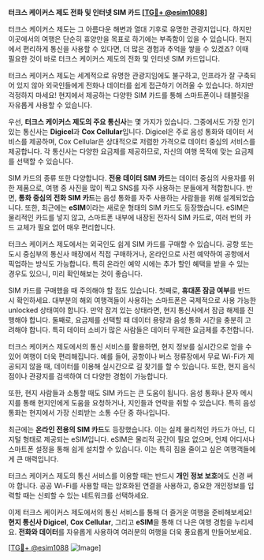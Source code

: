 **터크스 케이커스 제도 전화 및 인터넷 SIM 카드 [[TG💪+ @esim1088](https://t.me/s/esim1088)]**

터크스 케이커스 제도는 그 아름다운 해변과 열대 기후로 유명한 관광지입니다. 하지만 이곳에서의 여행은 단순히 휴양만을 목표로 하기에는 부족함이 있을 수 있습니다. 현지에서 편리하게 통신을 사용할 수 있다면, 더 많은 경험과 추억을 쌓을 수 있겠죠? 이때 필요한 것이 바로 터크스 케이커스 제도의 전화 및 인터넷 SIM 카드입니다.

터크스 케이커스 제도는 세계적으로 유명한 관광지임에도 불구하고, 인프라가 잘 구축되어 있지 않아 외국인들에게 전화나 데이터를 쉽게 접근하기 어려울 수 있습니다. 하지만 걱정하지 마세요! 현지에서 제공하는 다양한 SIM 카드를 통해 스마트폰이나 태블릿을 자유롭게 사용할 수 있습니다.

우선, **터크스 케이커스 제도의 주요 통신사**는 몇 가지가 있습니다. 그중에서도 가장 인기 있는 통신사는 **Digicel**과 **Cox Cellular**입니다. Digicel은 주로 음성 통화와 데이터 서비스를 제공하며, Cox Cellular은 상대적으로 저렴한 가격으로 데이터 중심의 서비스를 제공합니다. 각 통신사는 다양한 요금제를 제공하므로, 자신의 여행 목적에 맞는 요금제를 선택할 수 있습니다.

SIM 카드의 종류 또한 다양합니다. **전용 데이터 SIM 카드**는 데이터 중심의 사용자를 위한 제품으로, 여행 중 사진을 많이 찍고 SNS를 자주 사용하는 분들에게 적합합니다. 반면, **통화 중심의 전화 SIM 카드**는 음성 통화를 자주 사용하는 사람들을 위해 설계되었습니다. 또한, 최근에는 **eSIM**이라는 새로운 형태의 SIM 카드도 등장했습니다. eSIM은 물리적인 카드를 넣지 않고, 스마트폰 내부에 내장된 전자식 SIM 카드로, 여러 번의 카드 교체가 필요 없어 매우 편리합니다.

터크스 케이커스 제도에서는 외국인도 쉽게 SIM 카드를 구매할 수 있습니다. 공항 또는 도시 중심부의 통신사 매장에서 직접 구매하거나, 온라인으로 사전 예약하여 공항에서 픽업하는 방식도 가능합니다. 특히 온라인 예약 시에는 추가 할인 혜택을 받을 수 있는 경우도 있으니, 미리 확인해보는 것이 좋습니다.

SIM 카드를 구매했을 때 주의해야 할 점도 있습니다. 첫째로, **휴대폰 잠금 여부**를 반드시 확인하세요. 대부분의 해외 여행객들이 사용하는 스마트폰은 국제적으로 사용 가능한 unlocked 상태여야 합니다. 만약 잠겨 있는 상태라면, 현지 통신사에서 잠금 해제를 진행해야 합니다. 둘째로, 요금제를 선택할 때 데이터 용량과 음성 통화 시간을 충분히 고려해야 합니다. 특히 데이터 소비가 많은 사람들은 데이터 무제한 요금제를 추천합니다.

터크스 케이커스 제도에서의 통신 서비스를 활용하면, 현지 정보를 실시간으로 얻을 수 있어 여행이 더욱 편리해집니다. 예를 들어, 공항이나 버스 정류장에서 무료 Wi-Fi가 제공되지 않을 때, 데이터를 이용해 실시간으로 길 찾기를 할 수 있습니다. 또한, 현지 음식점이나 관광지를 검색하여 더 다양한 경험이 가능합니다.

또한, 현지 사람들과 소통할 때도 SIM 카드는 큰 도움이 됩니다. 음성 통화나 문자 메시지를 통해 현지인에게 도움을 요청하거나, 지인들과 연락을 취할 수 있습니다. 특히 음성 통화는 현지에서 가장 신뢰받는 소통 수단 중 하나입니다.

최근에는 **온라인 전용의 SIM 카드**도 등장했습니다. 이는 실제 물리적인 카드가 아닌, 디지털 형태로 제공되는 eSIM입니다. eSIM은 물리적 공간이 필요 없으며, 언제 어디서나 스마트폰 설정을 통해 쉽게 설치할 수 있습니다. 이는 특히 짐을 줄이고 싶은 여행객들에게 큰 매력입니다.

터크스 케이커스 제도의 통신 서비스를 이용할 때는 반드시 **개인 정보 보호**에도 신경 써야 합니다. 공공 Wi-Fi를 사용할 때는 암호화된 연결을 사용하고, 중요한 개인정보를 입력할 때는 신뢰할 수 있는 네트워크를 선택하세요.

이제 터크스 케이커스 제도에서의 통신 서비스를 통해 더 즐거운 여행을 준비해보세요! **현지 통신사 Digicel**, **Cox Cellular**, 그리고 **eSIM**을 통해 더 나은 여행 경험을 누리세요. **전화와 데이터**를 자유롭게 사용하여 여러분의 여행을 더욱 풍요롭게 만들어보세요.

[[TG💪+ @esim1088](https://t.me/s/esim1088) ![Image](https://i.postimg.cc/Y0z9fWf4/image.png)]